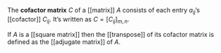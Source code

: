 
The **cofactor matrix** $C$ of a [[matrix]] $A$ consists of each entry $a_{ij}$’s [[cofactor]] $C_{ij}$. It’s written as $C=[C_{ij}]_{m, n}$.

If $A$ is a [[square matrix]] then the [[transpose]] of its cofactor matrix is defined as the [[adjugate matrix]] of $A$.